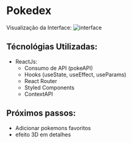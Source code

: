 # Pokedex

Visualização da Interface:
<img src="./homepokedex.gif" alt="interface">

## Técnológias Utilizadas:

* ReactJs: 
    * Consumo de API (pokeAPI)
    * Hooks (useState, useEffect, useParams)
    * React Router
    * Styled Components
    * ContextAPI

## Próximos passos:

 - Adicionar pokemons favoritos
 - efeito 3D em detalhes



        